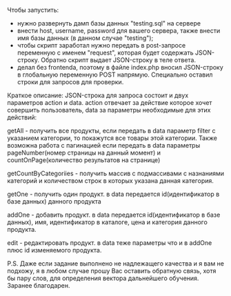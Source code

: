 Чтобы запустить:
- нужно развернуть дамп базы данных "testing.sql" на сервере
- внести host, username, password для вашего сервера, также внести имя базы данных (в данном случае "testing");
- чтобы скрипт заработал нужно передать в post-запросе переменную с именем "request", которая будет содержать JSON-строку. Обратно скрипт выдает JSON-строку в теле ответа.
- делал без frontenda, поэтому в файле index.php вносил JSON-строку в глобальную переменную POST напрямую. Специально оставил строки для запросов для проверки.


Краткое описание:
JSON-строка для запроса состоит и двух параметров action и data. action отвечает за действие которое хочет совершить пользователь, data за параметры необходимые для этих действий:

getAll - получить все продукты, если передать в data параметр filter с указанием категории, то покажутся все товары этой категории. Также возможна работа с пагинацией если передать в data параметры pageNumber(номер страницы на данный момент) и countOnPage(количество результатов на странице)

getCountByCategoriies - получить массив с подмассивами с назнаниями категорий и количеством строк в которых указана данная категория.

getOne - получить один продукт. в data передается id(идентификатор в базе данных) данного продукта

addOne - добавить продукт. в data передается id(идентификатор в базе данных), имя, идентификатор в каталоге, цена и категория данного продукта.

edit - редактировать продукт. в data теже параметры что и в addOne плюс id изменяемого продукта.


P.S. Даже если задание выполнено не надлежащего качества и я вам не подхожу, я в любом случае прошу Вас оставить обратную связь, хотя бы пару слов, для определения вектора дальнейшего обучения. Заранее благодарен.